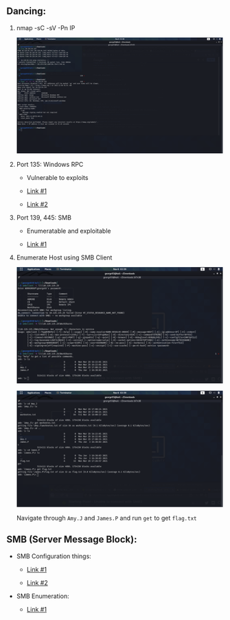 ## Dancing:

1. nmap -sC -sV -Pn IP

	![](./Screenshots/Dancing-1.png)

2. Port 135: Windows RPC

	- Vulnerable to exploits

	- [Link #1](https://www.speedguide.net/port.php?port=135)

	- [Link #2](https://book.hacktricks.xyz/pentesting/135-pentesting-msrpc)

3. Port 139, 445: SMB

	-  Enumeratable and exploitable

	-  [Link #1](https://arnavtripathy98.medium.com/smb-enumeration-for-penetration-testing-e782a328bf1b)

4. Enumerate Host using SMB Client


	![](./Screenshots/Dancing-2.png)
	
	![](./Screenshots/Dancing-3.png)

	Navigate through `Amy.J` and `James.P` and run `get` to get `flag.txt`


## SMB (Server Message Block):

- SMB Configuration things:

	- [Link #1](https://askubuntu.com/questions/1265923/configuring-20-04-samba-for-smbv1)

	- [Link #2](https://www.linuxquestions.org/questions/linux-networking-3/unable-to-connect-with-smb1-no-workgroup-available-4175670814/)

- SMB Enumeration:

	- [Link #1](https://forum.hackthebox.com/t/starting-point-unable-to-connect-with-smb1/2786/6)


